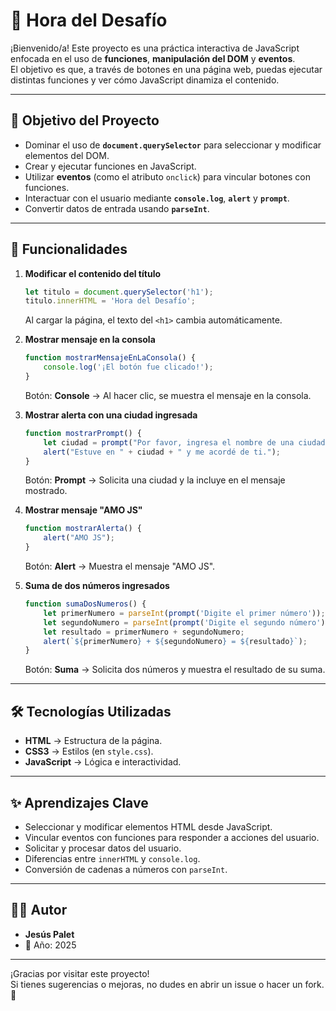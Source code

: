 # 🚀 Hora del Desafío

¡Bienvenido/a! Este proyecto es una práctica interactiva de JavaScript enfocada en el uso de **funciones**, **manipulación del DOM** y **eventos**.  
El objetivo es que, a través de botones en una página web, puedas ejecutar distintas funciones y ver cómo JavaScript dinamiza el contenido.

---

## 📝 Objetivo del Proyecto

- Dominar el uso de **`document.querySelector`** para seleccionar y modificar elementos del DOM.
- Crear y ejecutar funciones en JavaScript.
- Utilizar **eventos** (como el atributo `onclick`) para vincular botones con funciones.
- Interactuar con el usuario mediante **`console.log`**, **`alert`** y **`prompt`**.
- Convertir datos de entrada usando **`parseInt`**.

---

## 🎯 Funcionalidades

1. **Modificar el contenido del título**

   ```javascript
   let titulo = document.querySelector('h1');
   titulo.innerHTML = 'Hora del Desafío';
   ```
   Al cargar la página, el texto del `<h1>` cambia automáticamente.

2. **Mostrar mensaje en la consola**

   ```javascript
   function mostrarMensajeEnLaConsola() {
       console.log('¡El botón fue clicado!');
   }
   ```
   Botón: **Console** → Al hacer clic, se muestra el mensaje en la consola.

3. **Mostrar alerta con una ciudad ingresada**

   ```javascript
   function mostrarPrompt() {
       let ciudad = prompt("Por favor, ingresa el nombre de una ciudad de México:");
       alert("Estuve en " + ciudad + " y me acordé de ti.");
   }
   ```
   Botón: **Prompt** → Solicita una ciudad y la incluye en el mensaje mostrado.

4. **Mostrar mensaje "AMO JS"**

   ```javascript
   function mostrarAlerta() {
       alert("AMO JS");
   }
   ```
   Botón: **Alert** → Muestra el mensaje "AMO JS".

5. **Suma de dos números ingresados**

   ```javascript
   function sumaDosNumeros() {
       let primerNumero = parseInt(prompt('Digite el primer número'));
       let segundoNumero = parseInt(prompt('Digite el segundo número'));
       let resultado = primerNumero + segundoNumero;
       alert(`${primerNumero} + ${segundoNumero} = ${resultado}`);
   }
   ```
   Botón: **Suma** → Solicita dos números y muestra el resultado de su suma.

---

## 🛠 Tecnologías Utilizadas

- **HTML** → Estructura de la página.
- **CSS3** → Estilos (en `style.css`).
- **JavaScript** → Lógica e interactividad.

---

## ✨ Aprendizajes Clave

- Seleccionar y modificar elementos HTML desde JavaScript.
- Vincular eventos con funciones para responder a acciones del usuario.
- Solicitar y procesar datos del usuario.
- Diferencias entre `innerHTML` y `console.log`.
- Conversión de cadenas a números con `parseInt`.

---

## 🙋‍♂️ Autor

- **Jesús Palet**
- 📅 Año: 2025

---

¡Gracias por visitar este proyecto!  
Si tienes sugerencias o mejoras, no dudes en abrir un issue o hacer un fork. 🚩
